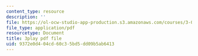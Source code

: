 ```yaml
---
content_type: resource
description: ''
file: https://ol-ocw-studio-app-production.s3.amazonaws.com/courses/3-091sc-introduction-to-solid-state-chemistry-fall-2010/9372e0d404cd60c35bd5dd09b5ab6413_j7EBObU5Tjk.pdf
file_type: application/pdf
resourcetype: Document
title: 3play pdf file
uid: 9372e0d4-04cd-60c3-5bd5-dd09b5ab6413
---
```

